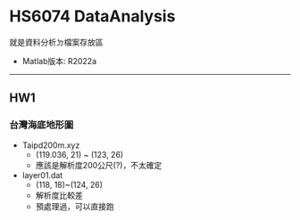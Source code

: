 # HS6074 DataAnalysis
就是資料分析ㄉ檔案存放區
* Matlab版本: R2022a

---
## HW1
### 台灣海底地形圖
* Taipd200m.xyz
  * (119.036, 21) ~ (123, 26)
  * 應該是解析度200公尺(?)，不太確定
* layer01.dat
  * (118, 18)~(124, 26)
  * 解析度比較差
  * 預處理過，可以直接跑
